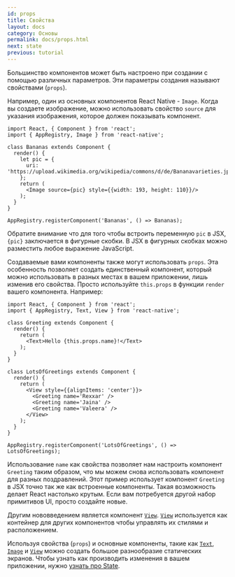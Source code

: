 ```yaml
---
id: props
title: Свойства
layout: docs
category: Основы
permalink: docs/props.html
next: state
previous: tutorial
---
```


Большинство компонентов может быть настроено при создании с помощью различных параметров. Эти параметры создания
называют свойствами (`props`).

Например, один из основных компонентов React Native - `Image`. Когда вы создаете изображение, можно использовать
свойство `source` для указания изображения, которое должен показывать компонент.

```ReactNativeWebPlayer
import React, { Component } from 'react';
import { AppRegistry, Image } from 'react-native';

class Bananas extends Component {
  render() {
    let pic = {
      uri: 'https://upload.wikimedia.org/wikipedia/commons/d/de/Bananavarieties.jpg'
    };
    return (
      <Image source={pic} style={{width: 193, height: 110}}/>
    );
  }
}

AppRegistry.registerComponent('Bananas', () => Bananas);
```

Обратите внимание что для того чтобы встроить переменную `pic` в JSX, `{pic}` заключается в фигурные скобки. В JSX в
фигурных скобках можно разместить любое выражение JavaScript.

Создаваемые вами компоненты также могут использовать `props`. Эта особенность позволяет создать единственный компонент,
который можно использовать в разных местах в вашем приложении, лишь изменив его свойства. Просто используйте
`this.props` в функции `render` вашего компонента. Например:

```ReactNativeWebPlayer
import React, { Component } from 'react';
import { AppRegistry, Text, View } from 'react-native';

class Greeting extends Component {
  render() {
    return (
      <Text>Hello {this.props.name}!</Text>
    );
  }
}

class LotsOfGreetings extends Component {
  render() {
    return (
      <View style={{alignItems: 'center'}}>
        <Greeting name='Rexxar' />
        <Greeting name='Jaina' />
        <Greeting name='Valeera' />
      </View>
    );
  }
}

AppRegistry.registerComponent('LotsOfGreetings', () => LotsOfGreetings);
```

Использование `name` как свойства позволяет нам настроить компонент `Greeting` таким образом, что мы можем снова
использовать компонент для разных поздравлений. Этот пример использует компонент `Greeting` в JSX точно так же как
встроенные компоненты. Такая возможность делает React настолько крутым. Если вам потребуется другой набор
примитивов UI, просто создайте новые.

Другим нововведением является компонент [`View`](/react-native/docs/view.html). [`View`](/react-native/docs/view.html)
используется как контейнер для других компонентов чтобы управлять их стилями и расположением.

Используя свойства (`props`) и основные компоненты, такие как [`Text`](/react-native/docs/text.html),
[`Image`](/react-native/docs/image.html) и [`View`](/react-native/docs/view.html) можно создать большое разнообразие
статических экранов. Чтобы узнать как производить изменения в вашем приложении, нужно
[узнать про State](/react-native/docs/state.html).
